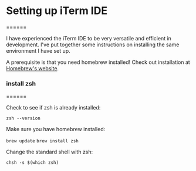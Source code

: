# Setting up iTerm IDE
======

I have experienced the iTerm IDE to be very versatile and efficient in development. I've put together some instructions on installing the same environment I have set up.

A prerequisite is that you need homebrew installed! Check out installation at [Homebrew's website](https://brew.sh/).

### install zsh
======

Check to see if zsh is already installed:

`zsh --version`


Make sure you have homebrew installed:

`brew update`
`brew install zsh`

Change the standard shell with zsh:

`chsh -s $(which zsh)`
